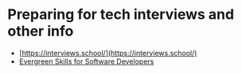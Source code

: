 # Preparing for tech interviews and other info

- [https://interviews.school/](https://interviews.school/)
- [Evergreen Skills for Software Developers](https://github.com/romenrg/evergreen-skills-developers)
